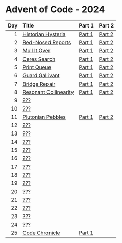 # Advent of Code - 2024

| Day | Title | Part 1 | Part 2 |
| --: | :---- | :----- | :----- |
| 1 | [Historian Hysteria](https://adventofcode.com/2024/day/1) | [Part 1](D01/PartA.cs) | [Part 2](D01/PartB.cs) |
| 2 | [Red-Nosed Reports](https://adventofcode.com/2024/day/2) | [Part 1](D02/PartA.cs) | [Part 2](D02/PartB.cs) |
| 3 | [Mull It Over](https://adventofcode.com/2024/day/3) | [Part 1](D03/PartA.cs) | [Part 2](D03/PartB.cs) |
| 4 | [Ceres Search](https://adventofcode.com/2024/day/4) | [Part 1](D04/PartA.cs) | [Part 2](D04/PartB.cs) |
| 5 | [Print Queue](https://adventofcode.com/2024/day/5) | [Part 1](D05/PartA.cs) | [Part 2](D05/PartB.cs) |
| 6 | [Guard Gallivant](https://adventofcode.com/2024/day/6) | [Part 1](D06/PartA.cs) | [Part 2](D06/PartB.cs) |
| 7 | [Bridge Repair](https://adventofcode.com/2024/day/7) | [Part 1](D07/PartA.cs) | [Part 2](D07/PartB.cs) |
| 8 | [Resonant Collinearity](https://adventofcode.com/2024/day/8) | [Part 1](D08/PartA.cs) | [Part 2](D08/PartB.cs) |
| 9 | [???](https://adventofcode.com/2024/day/9) |  |  |
| 10 | [???](https://adventofcode.com/2024/day/10) |  |  |
| 11 | [Plutonian Pebbles](https://adventofcode.com/2024/day/11) | [Part 1](D11/PartA.cs) | [Part 2](D11/PartB.cs) |
| 12 | [???](https://adventofcode.com/2024/day/12) |  |  |
| 13 | [???](https://adventofcode.com/2024/day/13) |  |  |
| 14 | [???](https://adventofcode.com/2024/day/14) |  |  |
| 15 | [???](https://adventofcode.com/2024/day/15) |  |  |
| 16 | [???](https://adventofcode.com/2024/day/16) |  |  |
| 17 | [???](https://adventofcode.com/2024/day/17) |  |  |
| 18 | [???](https://adventofcode.com/2024/day/18) |  |  |
| 19 | [???](https://adventofcode.com/2024/day/19) |  |  |
| 20 | [???](https://adventofcode.com/2024/day/20) |  |  |
| 21 | [???](https://adventofcode.com/2024/day/21) |  |  |
| 22 | [???](https://adventofcode.com/2024/day/22) |  |  |
| 23 | [???](https://adventofcode.com/2024/day/23) |  |  |
| 24 | [???](https://adventofcode.com/2024/day/24) |  |  |
| 25 | [Code Chronicle](https://adventofcode.com/2024/day/25) | [Part 1](D25/PartA.cs) |  |
